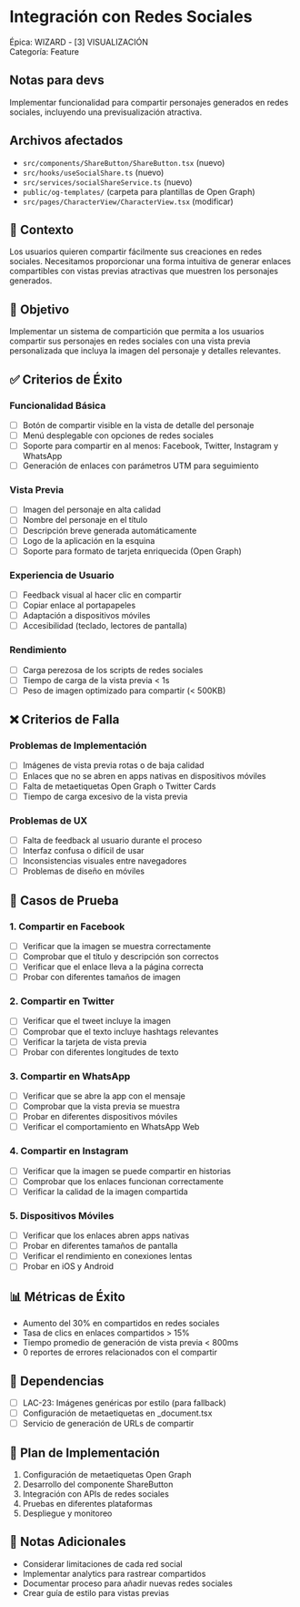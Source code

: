 # Integración con Redes Sociales

Épica: WIZARD - [3] VISUALIZACIÓN  
Categoría: Feature  


## Notas para devs
Implementar funcionalidad para compartir personajes generados en redes sociales, incluyendo una previsualización atractiva.

## Archivos afectados
- `src/components/ShareButton/ShareButton.tsx` (nuevo)
- `src/hooks/useSocialShare.ts` (nuevo)
- `src/services/socialShareService.ts` (nuevo)
- `public/og-templates/` (carpeta para plantillas de Open Graph)
- `src/pages/CharacterView/CharacterView.tsx` (modificar)

## 🧠 Contexto
Los usuarios quieren compartir fácilmente sus creaciones en redes sociales. Necesitamos proporcionar una forma intuitiva de generar enlaces compartibles con vistas previas atractivas que muestren los personajes generados.

## 📐 Objetivo
Implementar un sistema de compartición que permita a los usuarios compartir sus personajes en redes sociales con una vista previa personalizada que incluya la imagen del personaje y detalles relevantes.

## ✅ Criterios de Éxito

### Funcionalidad Básica
- [ ] Botón de compartir visible en la vista de detalle del personaje
- [ ] Menú desplegable con opciones de redes sociales
- [ ] Soporte para compartir en al menos: Facebook, Twitter, Instagram y WhatsApp
- [ ] Generación de enlaces con parámetros UTM para seguimiento

### Vista Previa
- [ ] Imagen del personaje en alta calidad
- [ ] Nombre del personaje en el título
- [ ] Descripción breve generada automáticamente
- [ ] Logo de la aplicación en la esquina
- [ ] Soporte para formato de tarjeta enriquecida (Open Graph)

### Experiencia de Usuario
- [ ] Feedback visual al hacer clic en compartir
- [ ] Copiar enlace al portapapeles
- [ ] Adaptación a dispositivos móviles
- [ ] Accesibilidad (teclado, lectores de pantalla)

### Rendimiento
- [ ] Carga perezosa de los scripts de redes sociales
- [ ] Tiempo de carga de la vista previa < 1s
- [ ] Peso de imagen optimizado para compartir (< 500KB)

## ❌ Criterios de Falla

### Problemas de Implementación
- [ ] Imágenes de vista previa rotas o de baja calidad
- [ ] Enlaces que no se abren en apps nativas en dispositivos móviles
- [ ] Falta de metaetiquetas Open Graph o Twitter Cards
- [ ] Tiempo de carga excesivo de la vista previa

### Problemas de UX
- [ ] Falta de feedback al usuario durante el proceso
- [ ] Interfaz confusa o difícil de usar
- [ ] Inconsistencias visuales entre navegadores
- [ ] Problemas de diseño en móviles

## 🧪 Casos de Prueba

### 1. Compartir en Facebook
- [ ] Verificar que la imagen se muestra correctamente
- [ ] Comprobar que el título y descripción son correctos
- [ ] Verificar que el enlace lleva a la página correcta
- [ ] Probar con diferentes tamaños de imagen

### 2. Compartir en Twitter
- [ ] Verificar que el tweet incluye la imagen
- [ ] Comprobar que el texto incluye hashtags relevantes
- [ ] Verificar la tarjeta de vista previa
- [ ] Probar con diferentes longitudes de texto

### 3. Compartir en WhatsApp
- [ ] Verificar que se abre la app con el mensaje
- [ ] Comprobar que la vista previa se muestra
- [ ] Probar en diferentes dispositivos móviles
- [ ] Verificar el comportamiento en WhatsApp Web

### 4. Compartir en Instagram
- [ ] Verificar que la imagen se puede compartir en historias
- [ ] Comprobar que los enlaces funcionan correctamente
- [ ] Verificar la calidad de la imagen compartida

### 5. Dispositivos Móviles
- [ ] Verificar que los enlaces abren apps nativas
- [ ] Probar en diferentes tamaños de pantalla
- [ ] Verificar el rendimiento en conexiones lentas
- [ ] Probar en iOS y Android

## 📊 Métricas de Éxito
- Aumento del 30% en compartidos en redes sociales
- Tasa de clics en enlaces compartidos > 15%
- Tiempo promedio de generación de vista previa < 800ms
- 0 reportes de errores relacionados con el compartir

## 🔄 Dependencias
- [ ] LAC-23: Imágenes genéricas por estilo (para fallback)
- [ ] Configuración de metaetiquetas en _document.tsx
- [ ] Servicio de generación de URLs de compartir

## 📅 Plan de Implementación
1. Configuración de metaetiquetas Open Graph
2. Desarrollo del componente ShareButton
3. Integración con APIs de redes sociales
4. Pruebas en diferentes plataformas
5. Despliegue y monitoreo

## 📝 Notas Adicionales
- Considerar limitaciones de cada red social
- Implementar analytics para rastrear compartidos
- Documentar proceso para añadir nuevas redes sociales
- Crear guía de estilo para vistas previas
